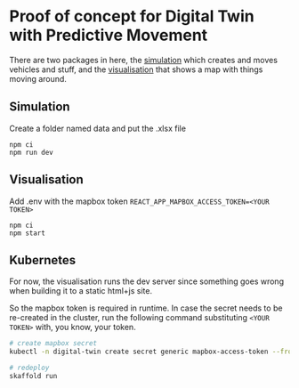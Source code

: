 # Proof of concept for Digital Twin with Predictive Movement

There are two packages in here, the [simulation](packages/simulation-engine) which creates and moves vehicles and stuff, and the [visualisation](packages/visualisation) that shows a map with things moving around.

## Simulation

Create a folder named data and put the .xlsx file

```
npm ci
npm run dev
```

## Visualisation

Add .env with the mapbox token `REACT_APP_MAPBOX_ACCESS_TOKEN=<YOUR TOKEN>`

```
npm ci
npm start
```

## Kubernetes

For now, the visualisation runs the dev server since something goes wrong when building it to a static html+js site.

So the mapbox token is required in runtime. In case the secret needs to be re-created in the cluster, run the following command substituting `<YOUR TOKEN>` with, you know, your token.

```bash
# create mapbox secret
kubectl -n digital-twin create secret generic mapbox-access-token --from-literal=REACT_APP_MAPBOX_ACCESS_TOKEN=<YOUR TOKEN>
```

```bash
# redeploy
skaffold run
```